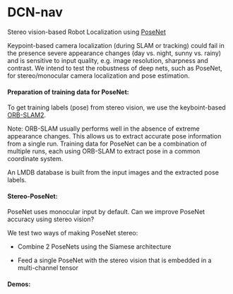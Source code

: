 # DCN-nav
Stereo vision-based Robot Localization using [PoseNet](https://github.com/alexgkendall/caffe-posenet)

Keypoint-based camera localization (during SLAM or tracking) could fail in the presence severe appearance changes (day vs. night, sunny vs. rainy) and is sensitive to input quality, e.g. image resolution, sharpness and contrast. We intend to test the robustness of deep nets, such as PoseNet, for stereo/monocular camera localization and pose estimation.

#### Preparation of training data for PoseNet:

To get training labels (pose) from stereo vision, we use the keyboint-based [ORB-SLAM2](https://github.com/raulmur/ORB_SLAM2). 

Note: ORB-SLAM usually performs well in the absence of extreme appearance changes. This allows us to extract accurate pose information from a single run. Training data for PoseNet can be a combination of multiple runs, each using ORB-SLAM to extract pose in a common coordinate system. 

An LMDB database is built from the input images and the extracted pose labels.

#### Stereo-PoseNet:

PoseNet uses monocular input by default. Can we improve PoseNet accuracy using stereo vision? 

We test two ways of making PoseNet stereo: 

 - Combine 2 PoseNets using the Siamese architecture
 
 - Feed a single PoseNet with the stereo vision that is embedded in a multi-channel tensor
 
#### Demos:

